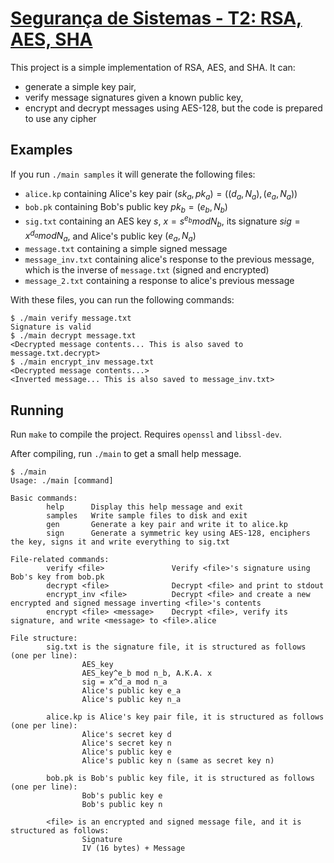# [Segurança de Sistemas - T2: RSA, AES, SHA](https://github.com/debemdeboas/pucrs-seguranca-de-sistemas-t2)

This project is a simple implementation of RSA, AES, and SHA.
It can:
- generate a simple key pair,
- verify message signatures given a known public key,
- encrypt and decrypt messages using AES-128, but the code is prepared to use any cipher

## Examples

If you run `./main samples` it will generate the following files:
- `alice.kp` containing Alice's key pair $({sk}_a,{pk}_a)=((d_a, N_a),(e_a,N_a))$
- `bob.pk` containing Bob's public key $pk_b=(e_b, N_b)$
- `sig.txt` containing an AES key $s$, $x=s^{e_b}mod N_b$, its signature $sig=x^{d_a}mod N_a$, and Alice's public key $(e_a, N_a)$
- `message.txt` containing a simple signed message
- `message_inv.txt` containing alice's response to the previous message, which is the inverse of `message.txt` (signed and encrypted)
- `message_2.txt` containing a response to alice's previous message

With these files, you can run the following commands:

```shell
$ ./main verify message.txt
Signature is valid
$ ./main decrypt message.txt
<Decrypted message contents... This is also saved to message.txt.decrypt>
$ ./main encrypt_inv message.txt
<Decrypted message contents...>
<Inverted message... This is also saved to message_inv.txt>
```

## Running

Run `make` to compile the project.
Requires `openssl` and `libssl-dev`.

After compiling, run `./main` to get a small help message.

```shell
$ ./main
Usage: ./main [command]

Basic commands:
        help      Display this help message and exit
        samples   Write sample files to disk and exit
        gen       Generate a key pair and write it to alice.kp
        sign      Generate a symmetric key using AES-128, enciphers the key, signs it and write everything to sig.txt

File-related commands:
        verify <file>               Verify <file>'s signature using Bob's key from bob.pk
        decrypt <file>              Decrypt <file> and print to stdout
        encrypt_inv <file>          Decrypt <file> and create a new encrypted and signed message inverting <file>'s contents
        encrypt <file> <message>    Decrypt <file>, verify its signature, and write <message> to <file>.alice

File structure:
        sig.txt is the signature file, it is structured as follows (one per line):
                AES_key
                AES_key^e_b mod n_b, A.K.A. x
                sig = x^d_a mod n_a
                Alice's public key e_a
                Alice's public key n_a

        alice.kp is Alice's key pair file, it is structured as follows (one per line):
                Alice's secret key d
                Alice's secret key n
                Alice's public key e
                Alice's public key n (same as secret key n)

        bob.pk is Bob's public key file, it is structured as follows (one per line):
                Bob's public key e
                Bob's public key n

        <file> is an encrypted and signed message file, and it is structured as follows:
                Signature
                IV (16 bytes) + Message
```
